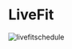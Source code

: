 LiveFit
=======

![livefitschedule](https://cloud.githubusercontent.com/assets/4675165/5624040/24c1a130-952c-11e4-9ca7-9980d1bade63.png)
